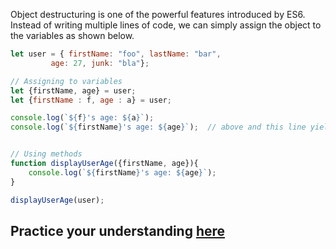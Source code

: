 Object destructuring is one of the powerful features introduced by ES6. Instead of writing multiple lines of code, we can simply assign the object to the variables as shown below.

```javascript
let user = { firstName: "foo", lastName: "bar", 
	     age: 27, junk: "bla"};

// Assigning to variables
let {firstName, age} = user;
let {firstName : f, age : a} = user;

console.log(`${f}'s age: ${a}`);
console.log(`${firstName}'s age: ${age}`);	// above and this line yields same result


// Using methods
function displayUserAge({firstName, age}){
	console.log(`${firstName}'s age: ${age}`);
}

displayUserAge(user);
```

## Practice your understanding [here](https://onecompiler.com/javascript) 